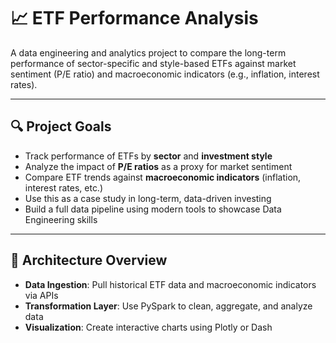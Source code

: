 # 📈 ETF Performance Analysis

A data engineering and analytics project to compare the long-term performance of sector-specific and style-based ETFs against market sentiment (P/E ratio) and macroeconomic indicators (e.g., inflation, interest rates).

---

## 🔍 Project Goals

- Track performance of ETFs by **sector** and **investment style**
- Analyze the impact of **P/E ratios** as a proxy for market sentiment
- Compare ETF trends against **macroeconomic indicators** (inflation, interest rates, etc.)
- Use this as a case study in long-term, data-driven investing
- Build a full data pipeline using modern tools to showcase Data Engineering skills

---

## 🧱 Architecture Overview

- **Data Ingestion**: Pull historical ETF data and macroeconomic indicators via APIs
- **Transformation Layer**: Use PySpark to clean, aggregate, and analyze data
- **Visualization**: Create interactive charts using Plotly or Dash
